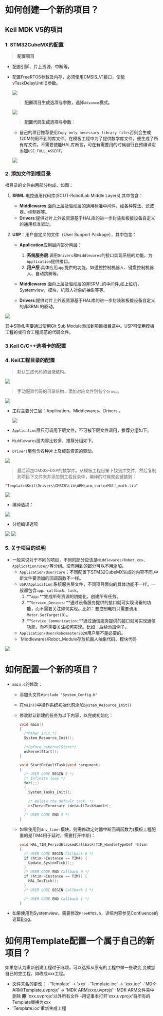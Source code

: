

# **如何创建一个新的项目？**

## Keil MDK V5的项目

### 1. STM32CubeMX的配置

  > **配置项目**

- 配置引脚、片上资源、中断等。
- 配置FreeRTOS参数及内存，必须使用CMSIS_V1接口，使能vTaskDelayUntil()参数。

  ![](image_src/cubemx_config.png)


  > **配置项目生成选项与参数，选择`Advance`模式。**

  ![](image_src/project_setting.png)

  > **配置代码生成选项与参数**：

   - 自己的项目推荐使用`Copy only necessary library files`否则会生成120M的用不到的库文件。在模板工程中为了提供数学库文件，便生成了所有库文件。不需要使能HAL库断言，可在有需要用的时候自行在预编译宏添加`USE_FULL_ASSERT`。

  ![](image_src/code_generate_setting.png)

### 2. 添加文件到根目录

  根目录的文件由两部分构成，如图：

  1. **SRML**:电控通用代码库(SCUT-RobotLab Middle Layers),其中包含：
     - **Middlewares**:面向上层及驱动层的通用标准中间件，如各种算法、滤波器、控制器等。
     - **Drivers**:提供对片上外设资源基于HAL库的进一步封装和板接设备自定义的通用标准驱动。

  2. **USP**：用户自定义的文件（User Support Package），其中包含：
     - **Application**应用层内部分两层：
       1. **系统服务层**:调用`Drivers`和`Middlewares`的接口实现系统的功能，为`Application`提供接口。
       2. **用户层**:具体应用`app`提供的功能，如遥控控制机器人、键盘控制机器人、自动跳舞等。

     - **Middlewares**:面向上层及驱动层的非SRML的中间件,如上位机，Systemview，模块，机器人对象的抽象等等。

     - **Drivers**:提供对片上外设资源基于HAL库的进一步封装和板接设备自定义的非SRML的驱动。

![](image_src/keil_folder.jpg)

其中SRML需要通过使用Git Sub Module添加到项目根目录中。USP可使用模板工程的或符合工程规范的代码文件。

### 3.Keil C/C++选项卡的配置





###  4. Keil工程目录的配置

> 默认生成代码的目录结构。

![](image_src/keil_project_item.png)

> 手动配置代码的目录结构，添加对应文件到各个`Group`。

![](https://img.shields.io/badge/强制-red.svg)

- 工程主要分三层：Application、Middlewares、Drivers 。
  
  ![](https://img.shields.io/badge/推荐-green.svg)
  
- `Application`层只可调用下层文件，不可被下层文件调用，推荐分组如下。
  
- `Middlewares`层内容比较多，推荐分组如下。
  
- `Drivers`层包含各种片上及板载资源的驱动。

![](image_src/keil_project_item_new.png)

>最后添加CMSIS-DSP的数学库。从模板工程目录下找到库文件，然后复制到项目下文件夹并添加到工程目录中，编译的时候就会链接到：

`"Template4Keil\Drivers\CMSIS\Lib\ARM\arm_cortexM4lf_math.lib"`

![](image_src/keil_math_lib.jpg)

- 编译选项：

![](image_src/build_option.png)

- 分组编译选项

![](image_src/group_option.png)
![](image_src/group_option_2.png)

### 5. 关于项目的说明

- 一般来说对于不同的项目，不同的部分应该是`Middlewares/Robot_xxx`、`Application/User/`等分组。没有用到的部分可以不用添加。
    - `Application/User/Core`：不同配置下STM32CubeMX生成的内容不同,中断文件要添加的回调函数不一样。
    - `USP/Application`:系统服务层文件，不同项目面向的具体功能不一样。一般都包含`app、callback、task`。
      1. **`app:`**完成所有资源的初始化，创建所有任务。
      2. **`Service_Devices:`**通过设备服务提供的接口就可实现设备的功能，而不需要关注如何实现。比如：要控制电机只需要调用`Motor.SetTarget(0)`。
      3. **`Service_Communication:`**通过通信服务提供的接口就可实现通信功能，而不需要关注如何实现。比如：后续添加例子。
    - `Application/User/Robomaster2020`用户层不是必要的。
    - `Middlewares/Robot_Module存放机器人抽象代码、模块代码

![](image_src/framework.png)



# 如何配置一个新的项目？

- `main.c`的修改：

  - 添加头文件`#include "System_Config.h"`

  - 在`main()`中操作系统初始化前添加`System_Resource_Init()`

  - 修改默认新建的任务为以下内容，以完成初始化：

    ```c++
    void main()
    {
      /*Other init.*/
      System_Resource_Init();
        
      /*Before osKernelStart*/
      osKernelStart();
    }
    
    void StartDefaultTask(void *argument)
    {
      /* USER CODE BEGIN 5 */
      /* Infinite loop */
      for(;;)
      {
        System_Tasks_Init();
          
        /* Delete the default task. */
        osThreadTerminate (defaultTaskHandle);
      }
      /* USER CODE END 5 */ 
    }
    ```

  - 如果使用到`drv_timer`模块，则需修改定时器中断回调函数为(模板工程配置的是TIM4用于延时，需要打开中断)：

    ```c++
    void HAL_TIM_PeriodElapsedCallback(TIM_HandleTypeDef *htim)
    {
      /* USER CODE BEGIN Callback 0 */
      if (htim->Instance == TIM4) {
        Update_SystemTick();;
      }
      /* USER CODE END Callback 0 */
      if (htim->Instance == TIM7) {
        HAL_IncTick();
      }
      /* USER CODE BEGIN Callback 1 */
    
      /* USER CODE END Callback 1 */
    }
    ```

- 如果使用到Systemview，需要修改`FreeRTOS.h`，详细内容参见Confluence的这篇[Blog](https://www.scut-robotlab.cn/confluence/x/AQFT)。

  

# 如何用Template配置一个属于自己的新项目？
如果您认为重新创建工程过于麻烦，可以选择从原有的工程中做一些改变,变成您自己的空工程，如改成xxx工程。
- 文件夹名的更改：
  -'Template' -> 'xxx'
  -'Template.ioc' -> 'xxx.ioc'
  -'MDK-ARM\Template.uvprojx' -> 'MDK-ARM\xxx.uvprojx'
-MDK-ARM文件夹中删除 **除** 'xxx.uvprojx'以外所有文件
-用记事本打开'xxx.uvprojx'将所有的Template替换为xxx
- 'Template.ioc'重新生成工程